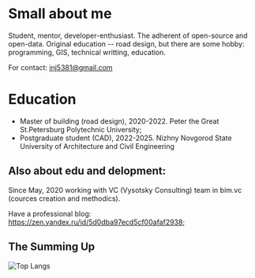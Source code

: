 # Small about me

Student, mentor, developer-enthusiast. The adherent of open-source and open-data. Original education -- road design, but there are some hobby: programming, GIS, technical writting, education.

For contact: inj5381@gmail.com

# Education

- Master of building (road design), 2020-2022. Peter the Great St.Petersburg Polytechnic University;
- Postgraduate student (CAD), 2022-2025. Nizhny Novgorod State University of Architecture and Civil Engineering

## Also about edu and delopment:

Since May, 2020 working with VC (Vysotsky Consulting) team in bim.vc (cources creation and methodics).

Have a professional blog: https://zen.yandex.ru/id/5d0dba97ecd5cf00afaf2938;


## The Summing Up

![Top Langs](https://github-readme-stats.vercel.app/api/top-langs/?username=GeorgGrebenyuk&layout=compact)
